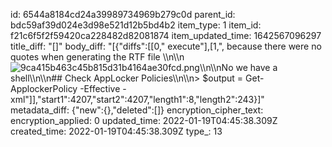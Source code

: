 id: 6544a8184cd24a39989734969b279c0d
parent_id: bdc59af39d024e3d98e521d12b5bd4b2
item_type: 1
item_id: f21c6f5f2f59420ca228482d82081874
item_updated_time: 1642567096297
title_diff: "[]"
body_diff: "[{\"diffs\":[[0,\" execute\"],[1,\", because there were no quotes when generating the RTF file \\\n\\\n![9ca415b463c45b815d31b4164ae30fcd.png](:/f994bf31080443fcac7103285c736313)\\\n\\\nNo we have a shell\\\n\\\n## Check AppLocker Policies\\\n\\\n> $output = Get-ApplockerPolicy -Effective -xml\"]],\"start1\":4207,\"start2\":4207,\"length1\":8,\"length2\":243}]"
metadata_diff: {"new":{},"deleted":[]}
encryption_cipher_text: 
encryption_applied: 0
updated_time: 2022-01-19T04:45:38.309Z
created_time: 2022-01-19T04:45:38.309Z
type_: 13